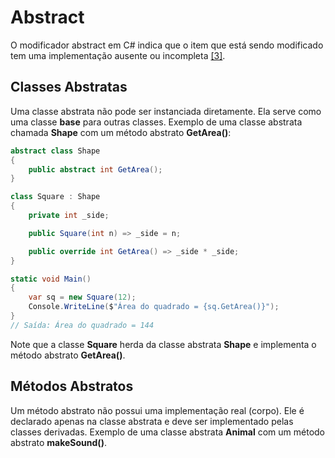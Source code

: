 # Abstract

O modificador abstract em C# indica que o item que está sendo modificado tem uma implementação ausente ou incompleta [[3]](/Advanced-Business-Development-with-.NET/1º-Semestre/Aula-04-%2D-Csharp,-uso-avançado-de-Modificadores-de-Acesso,-Palavras%2DChave,-Construtores,-Interfaces-e-Namespaces/Referências).

## Classes Abstratas
      
Uma classe abstrata não pode ser instanciada diretamente. Ela serve como uma classe **base** para outras classes.
Exemplo de uma classe abstrata chamada **Shape** com um método abstrato **GetArea()**:

```csharp
abstract class Shape
{
    public abstract int GetArea();
}

class Square : Shape
{
    private int _side;

    public Square(int n) => _side = n;

    public override int GetArea() => _side * _side;
}

static void Main()
{
    var sq = new Square(12);
    Console.WriteLine($"Área do quadrado = {sq.GetArea()}");
}
// Saída: Área do quadrado = 144
```

Note que a classe **Square** herda da classe abstrata **Shape** e implementa o método abstrato **GetArea()**.

## Métodos Abstratos

      
Um método abstrato não possui uma implementação real (corpo). Ele é declarado apenas na classe abstrata e deve ser implementado pelas classes derivadas.
Exemplo de uma classe abstrata **Animal** com um método abstrato **makeSound()**.